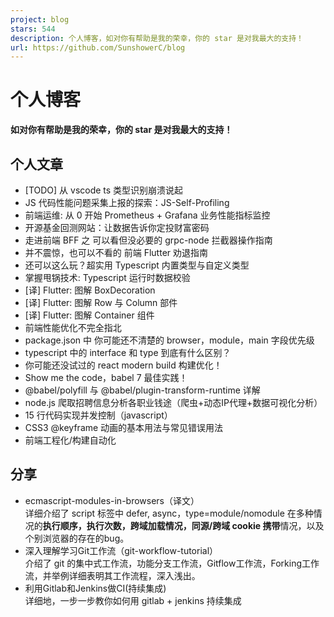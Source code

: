 ```yaml
---
project: blog
stars: 544
description: 个人博客，如对你有帮助是我的荣幸，你的 star 是对我最大的支持！
url: https://github.com/SunshowerC/blog
---
```


个人博客
====

**如对你有帮助是我的荣幸，你的 star 是对我最大的支持！**

个人文章
----

-   \[TODO\] 从 vscode ts 类型识别崩溃说起
-   JS 代码性能问题采集上报的探索：JS-Self-Profiling
-   前端运维: 从 0 开始 Prometheus + Grafana 业务性能指标监控
-   开源基金回测网站：让数据告诉你定投财富密码
-   走进前端 BFF 之 可以看但没必要的 grpc-node 拦截器操作指南
-   并不震惊，也可以不看的 前端 Flutter 劝退指南
-   还可以这么玩？超实用 Typescript 内置类型与自定义类型
-   掌握甩锅技术: Typescript 运行时数据校验
-   \[译\] Flutter: 图解 BoxDecoration
-   \[译\] Flutter: 图解 Row 与 Column 部件
-   \[译\] Flutter: 图解 Container 组件
-   前端性能优化不完全指北
-   package.json 中 你可能还不清楚的 browser，module，main 字段优先级
-   typescript 中的 interface 和 type 到底有什么区别？
-   你可能还没试过的 react modern build 构建优化！
-   Show me the code，babel 7 最佳实践！
-   @babel/polyfill 与 @babel/plugin-transform-runtime 详解
-   node.js 爬取招聘信息分析各职业钱途（爬虫+动态IP代理+数据可视化分析）
-   15 行代码实现并发控制（javascript）
-   CSS3 @keyframe 动画的基本用法与常见错误用法
-   前端工程化/构建自动化

分享
--

-   ecmascript-modules-in-browsers（译文）  
    详细介绍了 script 标签中 defer, async，type=module/nomodule 在多种情况的**执行顺序，执行次数，跨域加载情况，同源/跨域 cookie 携带**情况，以及个别浏览器的存在的bug。
-   深入理解学习Git工作流（git-workflow-tutorial）  
    介绍了 git 的集中式工作流，功能分支工作流，Gitflow工作流，Forking工作流，并举例详细表明其工作流程，深入浅出。
-   利用Gitlab和Jenkins做CI(持续集成)  
    详细地，一步一步教你如何用 gitlab + jenkins 持续集成
